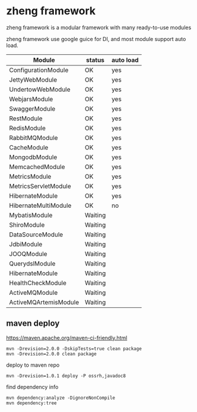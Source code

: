 # zheng framework

zheng framework is a modular framework with many ready-to-use modules

zheng framework use google guice for DI, and most module support auto load.


| Module      | status      | auto load   |
| ----------- | ----------- | ----------- |
| ConfigurationModule  | OK      | yes |
| JettyWebModule  | OK      | yes |
| UndertowWebModule | OK    | yes |
| WebjarsModule | OK    | yes |
| SwaggerModule | OK    | yes |
| RestModule | OK    | yes |
| RedisModule | OK    | yes |
| RabbitMQModule | OK    | yes |
| CacheModule | OK    | yes |
| MongodbModule | OK    | yes |
| MemcachedModule | OK    | yes |
| MetricsModule | OK    | yes |
| MetricsServletModule | OK    | yes |
| HibernateModule | OK    | yes |
| HibernateMultiModule | OK    | no |
| MybatisModule | Waiting    |  |
| ShiroModule | Waiting    |  |
| DataSourceModule | Waiting    |  |
| JdbiModule | Waiting    |  |
| JOOQModule | Waiting    |  |
| QuerydslModule | Waiting    |  |
| HibernateModule | Waiting    |  |
| HealthCheckModule | Waiting    |  |
| ActiveMQModule | Waiting    |  |
| ActiveMQArtemisModule | Waiting    |  |



## maven deploy

https://maven.apache.org/maven-ci-friendly.html

```
mvn -Drevision=2.0.0 -DskipTests=true clean package 
mvn -Drevision=2.0.0 clean package 

```

deploy to maven repo
```
mvn -Drevision=1.0.1 deploy -P ossrh,javadoc8
```

find dependency info
```
mvn dependency:analyze -DignoreNonCompile
mvn dependency:tree
```

